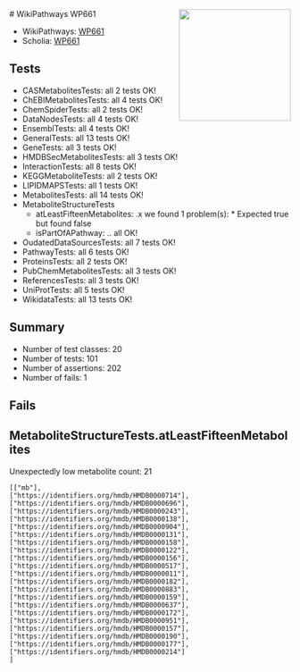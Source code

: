 <img style="float: right; width: 200px" src="https://upload.wikimedia.org/wikipedia/commons/thumb/8/83/Wplogo_with_text_500.png/640px-Wplogo_with_text_500.png" />
# WikiPathways WP661

* WikiPathways: [WP661](https://new.wikipathways.org/pathways/WP661)
* Scholia: [WP661](https://scholia.toolforge.org/wikipathways/WP661)
## Tests
* CASMetabolitesTests: all 2 tests OK!
* ChEBIMetabolitesTests: all 4 tests OK!
* ChemSpiderTests: all 2 tests OK!
* DataNodesTests: all 4 tests OK!
* EnsemblTests: all 4 tests OK!
* GeneralTests: all 13 tests OK!
* GeneTests: all 3 tests OK!
* HMDBSecMetabolitesTests: all 3 tests OK!
* InteractionTests: all 8 tests OK!
* KEGGMetaboliteTests: all 2 tests OK!
* LIPIDMAPSTests: all 1 tests OK!
* MetabolitesTests: all 14 tests OK!
* MetaboliteStructureTests
    * atLeastFifteenMetabolites: .x we found 1 problem(s):
            * Expected true but found false
    * isPartOfAPathway: .. all OK!
* OudatedDataSourcesTests: all 7 tests OK!
* PathwayTests: all 6 tests OK!
* ProteinsTests: all 2 tests OK!
* PubChemMetabolitesTests: all 3 tests OK!
* ReferencesTests: all 3 tests OK!
* UniProtTests: all 5 tests OK!
* WikidataTests: all 13 tests OK!


## Summary

* Number of test classes: 20
* Number of tests: 101
* Number of assertions: 202
* Number of fails: 1

## Fails

<a name="3b0f9746" />

## MetaboliteStructureTests.atLeastFifteenMetabolites

Unexpectedly low metabolite count: 21

```
[["mb"],
["https://identifiers.org/hmdb/HMDB0000714"],
["https://identifiers.org/hmdb/HMDB0000696"],
["https://identifiers.org/hmdb/HMDB0000243"],
["https://identifiers.org/hmdb/HMDB0000138"],
["https://identifiers.org/hmdb/HMDB0000904"],
["https://identifiers.org/hmdb/HMDB0000131"],
["https://identifiers.org/hmdb/HMDB0000158"],
["https://identifiers.org/hmdb/HMDB0000122"],
["https://identifiers.org/hmdb/HMDB0000156"],
["https://identifiers.org/hmdb/HMDB0000517"],
["https://identifiers.org/hmdb/HMDB0000011"],
["https://identifiers.org/hmdb/HMDB0000182"],
["https://identifiers.org/hmdb/HMDB0000883"],
["https://identifiers.org/hmdb/HMDB0000159"],
["https://identifiers.org/hmdb/HMDB0000637"],
["https://identifiers.org/hmdb/HMDB0000172"],
["https://identifiers.org/hmdb/HMDB0000951"],
["https://identifiers.org/hmdb/HMDB0000157"],
["https://identifiers.org/hmdb/HMDB0000190"],
["https://identifiers.org/hmdb/HMDB0000177"],
["https://identifiers.org/hmdb/HMDB0000214"]
]
```

